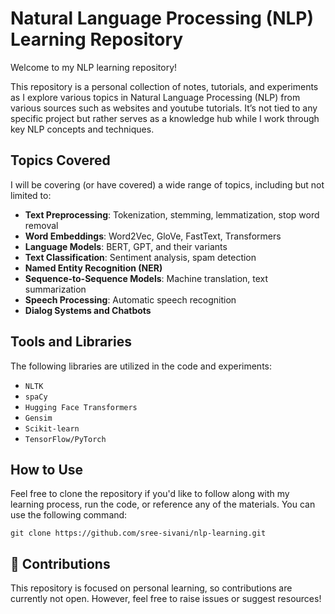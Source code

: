 
# Natural Language Processing (NLP) Learning Repository

Welcome to my NLP learning repository! 

This repository is a personal collection of notes, tutorials, and experiments as I explore various topics in Natural Language Processing (NLP) from various sources such as websites and youtube tutorials. It’s not tied to any specific project but rather serves as a knowledge hub while I work through key NLP concepts and techniques.

##  Topics Covered
I will be covering (or have covered) a wide range of topics, including but not limited to:
- **Text Preprocessing**: Tokenization, stemming, lemmatization, stop word removal
- **Word Embeddings**: Word2Vec, GloVe, FastText, Transformers
- **Language Models**: BERT, GPT, and their variants
- **Text Classification**: Sentiment analysis, spam detection
- **Named Entity Recognition (NER)**
- **Sequence-to-Sequence Models**: Machine translation, text summarization
- **Speech Processing**: Automatic speech recognition
- **Dialog Systems and Chatbots**

##  Tools and Libraries
The following libraries are utilized in the code and experiments:
- `NLTK`
- `spaCy`
- `Hugging Face Transformers`
- `Gensim`
- `Scikit-learn`
- `TensorFlow/PyTorch`

##  How to Use
Feel free to clone the repository if you'd like to follow along with my learning process, run the code, or reference any of the materials. You can use the following command:
```
git clone https://github.com/sree-sivani/nlp-learning.git
```

## 📝 Contributions
This repository is focused on personal learning, so contributions are currently not open. However, feel free to raise issues or suggest resources!



